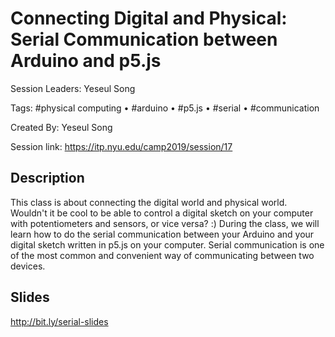 # Connecting Digital and Physical: Serial Communication between Arduino and p5.js 


Session Leaders: Yeseul Song

Tags: #physical computing • #arduino • #p5.js • #serial • #communication

Created By: Yeseul Song

Session link:
https://itp.nyu.edu/camp2019/session/17

## Description
This class is about connecting the digital world and physical world. Wouldn't it be cool to be able to control a digital sketch on your computer with potentiometers and sensors, or vice versa? :) During the class, we will learn how to do the serial communication between your Arduino and your digital sketch written in p5.js on your computer. Serial communication is one of the most common and convenient way of communicating between two devices.

## Slides
http://bit.ly/serial-slides


